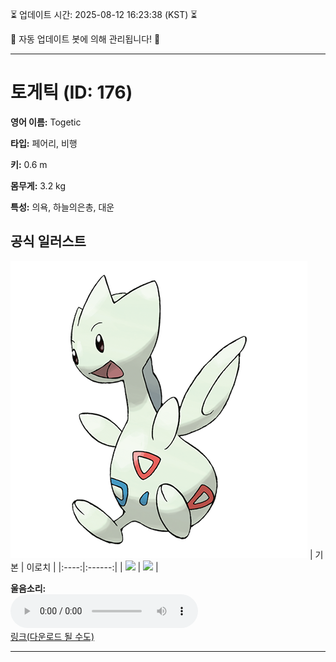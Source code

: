 
⏳ 업데이트 시간: 2025-08-12 16:23:38 (KST) ⏳

🤖 자동 업데이트 봇에 의해 관리됩니다! 🤖

---

# 토게틱 (ID: 176)
**영어 이름:** Togetic

**타입:** 페어리, 비행

**키:** 0.6 m

**몸무게:** 3.2 kg

**특성:** 의욕, 하늘의은총, 대운

## 공식 일러스트
![](https://raw.githubusercontent.com/PokeAPI/sprites/master/sprites/pokemon/other/official-artwork/176.png)
| 기본 | 이로치 |
|:----:|:------:|
| <img src="http://play.pokemonshowdown.com/sprites/ani/togetic.gif" width="200"> | <img src="http://play.pokemonshowdown.com/sprites/ani-shiny/togetic.gif" width="200"> |

**울음소리:**<br><audio controls src="https://raw.githubusercontent.com/PokeAPI/cries/main/cries/pokemon/latest/176.ogg"></audio><br> [링크(다운로드 될 수도)](https://raw.githubusercontent.com/PokeAPI/cries/main/cries/pokemon/latest/176.ogg)


---
